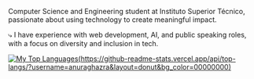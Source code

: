 Computer Science and Engineering student at Instituto Superior Técnico, passionate about using technology to create meaningful impact. 

⤷ I have experience with web development, AI, and public speaking roles, with a focus on diversity and inclusion in tech.

[![My Top Languages](https://github-readme-stats.vercel.app/api?username=anuraghazra&show_icons=true&bg_color=00000000)(https://github-readme-stats.vercel.app/api/top-langs/?username=anuraghazra&layout=donut&bg_color=00000000)](https://github.com/anuraghazra/github-readme-stats)
